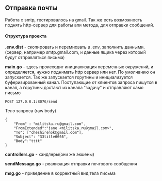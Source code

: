 ## Отправка почты

Работа с smtp, тестировалось на gmail.
Так же есть возможность поднять http-сервер для работы апи метода, для отправки сообщений.


#### Структура проекта

**.env.dist** - скопировать и перемновать в .env, заполнить данными.
(сервер, например  smtp.gmail.com, и данные ящика через который будут отправляться письма)

**main.go** - здесь происходит инициализация переменных окружений, и
определяется, нужно поднимать http сервер или нет.
По умолчанию он запускается.
Так же запускается  горутины и инициализуется буферизированный канал. Поступающие от клиентов запроса пишутся в канал,  а горутины достают из канала "задачу" и отправляют само письмо

`POST 127.0.0.1:8070/send`

Тело запроса (raw body)

```
{
    "From" : "militska.ru@gmail.com",
    "FromExtended":"jane <militska.ru@gmail.com>", 
    "To": ["cheshirenok@gmail.com"], 
    "Subject": "33title6666", 
    "Body":"tttt"
}

```

**controllers.go** - хэндлеры(они же экшены)

**sendMessage.go** - реализация отправки почтового сообщения

**msg.go** - приведение в корректный вид тела письма
